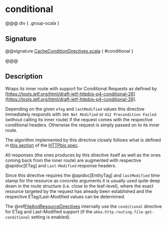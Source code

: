 # conditional

@@@ div { .group-scala }

## Signature

@@signature [CacheConditionDirectives.scala]($akka-http$/akka-http/src/main/scala/akka/http/scaladsl/server/directives/CacheConditionDirectives.scala) { #conditional }

@@@

## Description

Wraps its inner route with support for Conditional Requests as defined
by [https://tools.ietf.org/html/draft-ietf-httpbis-p4-conditional-26](https://tools.ietf.org/html/draft-ietf-httpbis-p4-conditional-26).

Depending on the given `eTag` and `lastModified` values this directive immediately responds with
`304 Not Modified` or `412 Precondition Failed` (without calling its inner route) if the request comes with the
respective conditional headers. Otherwise the request is simply passed on to its inner route.

The algorithm implemented by this directive closely follows what is defined in [this section](https://tools.ietf.org/html/draft-ietf-httpbis-p4-conditional-26#section-6) of the
[HTTPbis spec](https://datatracker.ietf.org/wg/httpbis/documents/).

All responses (the ones produces by this directive itself as well as the ones coming back from the inner route) are
augmented with respective @apidoc[ETag] and `Last-Modified` response headers.

Since this directive requires the @apidoc[EntityTag] and `lastModified` time stamp for the resource as concrete arguments
it is usually used quite deep down in the route structure (i.e. close to the leaf-level), where the exact resource
targeted by the request has already been established and the respective ETag/Last-Modified values can be determined.

The @ref[FileAndResourceDirectives](../file-and-resource-directives/index.md) internally use the `conditional` directive for ETag and Last-Modified support
(if the `akka.http.routing.file-get-conditional` setting is enabled).
